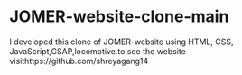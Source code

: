# JOMER-website-clone-main
I developed this clone of JOMER-website  using HTML, CSS, JavaScript,GSAP,locomotive.to see the website visithttps://github.com/shreyagang14
